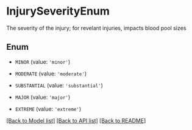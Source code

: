 # InjurySeverityEnum

The severity of the injury; for revelant injuries, impacts blood pool sizes

## Enum

* `MINOR` (value: `'minor'`)

* `MODERATE` (value: `'moderate'`)

* `SUBSTANTIAL` (value: `'substantial'`)

* `MAJOR` (value: `'major'`)

* `EXTREME` (value: `'extreme'`)

[[Back to Model list]](../README.md#documentation-for-models) [[Back to API list]](../README.md#documentation-for-api-endpoints) [[Back to README]](../README.md)


